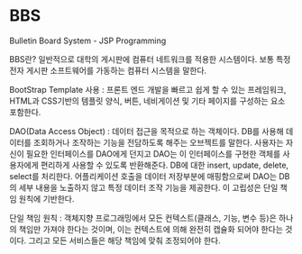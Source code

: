 # BBS
Bulletin Board System - JSP Programming

BBS란? 일반적으로 대학의 게시판에 컴퓨터 네트워크를 적용한 시스템이다. 보통 특정 전자 게시판 소프트웨어를 가동하는 컴퓨터 시스템을 말한다.

BootStrap Template 사용 :
프론트 엔드 개발을 빠르고 쉽게 할 수 있는 프레임워크, HTML과 CSS기반의 템플릿 양식, 버튼, 네비게이션 및 기타 페이지를 구성하는 요소 포함한다.

DAO(Data Access Object) :
데이터 접근을 목적으로 하는 객체이다. DB를 사용해 데이터를 조회하거나 조작하는 기능을 전담하도록 해주는 오브젝트를 말한다. 사용자는 자신이 필요한 인터페이스를 DAO에게 던지고 DAO는 이 인터페이스를 구현한 객체를 사용자에게 편리하게 사용할 수 있도록 반환해준다. DB에 대한 insert, update, delete, select를 처리한다.
어플리케이션 호출을 데이터 저장부분에 매핑함으로써 DAO는 DB의 세부 내용을 노출하지 않고 특정 데이터 조작 기능을 제공한다. 이 고립성은 단일 책임 원칙에 기반한다.

단일 책임 원칙 :
객체지향 프로그래밍에서 모든 컨텍스트(클래스, 기능, 변수 등)은 하나의 책임만 가져야 한다는 것이며, 이는 컨텍스트에 의해 완전히 캡슐화 되어야 한다는 것이다. 그리고 모든 서비스들은 해당 책임에 맞춰 조정되어야 한다.
